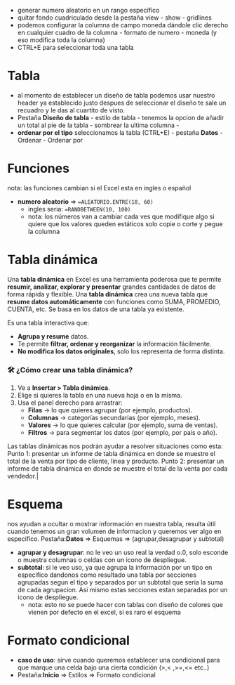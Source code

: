 
- generar numero aleatorio en un rango específico
- quitar fondo cuadriculado desde la pestaña view - show - gridlines
- podemos configurar la columna de campo moneda dándole clic derecho en cualquier cuadro de la columna - formato de numero - moneda (y eso modifica toda la columna)
- CTRL+E para seleccionar toda una tabla 


# Tabla
- al momento de establecer un diseño de tabla podemos usar nuestro header ya establecido justo despues de seleccionar el diseño te sale un recuadro y le das al cuartito de visto. 
- Pestaña **Diseño de tabla** - estilo de tabla - tenemos la opcion de añadir un total al pie de la tabla - sombrear la ultima columna - 
- **ordenar por el tipo**  seleccionamos la tabla (CTRL+E) - pestaña **Datos** - Ordenar - Ordenar por


# Funciones 
nota: las funciones cambian si el Excel esta en ingles o español 
- **numero aleatorio** => ``=ALEATORIO.ENTRE(18, 60)`` 
	- ingles seria: ``=RANDBETWEEN(10, 100)``
	- nota: los números van a cambiar cada ves que modifique algo si quiere que los valores queden estáticos solo copie o corte y pegue la columna


# Tabla dinámica 

Una **tabla dinámica** en Excel es una herramienta poderosa que te permite **resumir, analizar, explorar y presentar** grandes cantidades de datos de forma rápida y flexible.
Una **tabla dinámica** crea una nueva tabla que **resume datos automáticamente** con funciones como SUMA, PROMEDIO, CUENTA, etc. Se basa en los datos de una tabla ya existente. 

Es una tabla interactiva que:
- **Agrupa y resume** datos.
- Te permite **filtrar, ordenar y reorganizar** la información fácilmente.
- **No modifica los datos originales**, solo los representa de forma distinta.

### 🛠️ ¿Cómo crear una tabla dinámica?

1. Ve a **Insertar > Tabla dinámica**. 
2. Elige si quieres la tabla en una nueva hoja o en la misma. 
3. Usa el panel derecho para arrastrar:
    - **Filas** → lo que quieres agrupar (por ejemplo, productos).
    - **Columnas** → categorías secundarias (por ejemplo, meses).
    - **Valores** → lo que quieres calcular (por ejemplo, suma de ventas).
    - **Filtros** → para segmentar los datos (por ejemplo, por país o año).

Las tablas dinámicas nos podrán ayudar a resolver situaciones como esta:   
Punto 1: presentar un informe de tabla dinámica en donde se muestre el total de la venta por tipo de cliente, linea y producto.
Punto 2: presentar un informe de tabla dinámica en donde se muestre el total de la venta por cada vendedor.|


# Esquema 
nos ayudan a ocultar o mostrar información en nuestra tabla, resulta útil cuando tenemos un gran volumen de informacion y queremos ver algo en especifico. 
Pestaña:**Datos** => Esquemas => (agrupar,desagrupar y subtotal)

- **agrupar y desagrupar**:  no le veo un uso real la verdad o.0, solo esconde o muestra columnas o celdas con un icono de despliegue. 
-  **subtotal**: si le veo uso, ya que agrupa la información por un tipo en especifico dandonos como resultado una tabla por secciones agrupadas segun el tipo y separados por un subtotal que seria la suma de cada agrupacion. Asi mismo estas secciones estan separadas por un icono de despliegue.
	- nota: esto no se puede hacer con tablas con diseño de colores que vienen por defecto en el excel, si es raro el esquema 

# Formato condicional
- **caso de uso**: sirve cuando queremos establecer una condicional para que marque una celda bajo una cierta condición (>,< ,>=,<= etc..)
- Pestaña:**Inicio** => Estilos => Formato condicional



